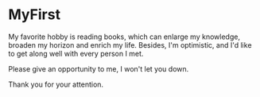 # MyFirst

My favorite hobby is reading books, which can enlarge my knowledge, broaden my horizon and enrich my life.
Besides, I'm optimistic, and I'd like to get along well with every person I met.

Please give an opportunity to me, I won't let you down.

Thank you for your attention.
